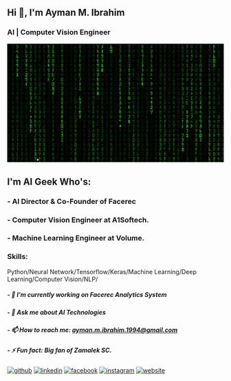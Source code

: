 ## Hi 👋, I'm Ayman M. Ibrahim
### AI | Computer Vision Engineer
![AI | Computer Vision Engineer](https://github.com/AymanMIbrahim/AymanMIbrahim/blob/main/screenshot-4.gif)

## I'm AI Geek Who's:
### - AI Director & Co-Founder of Facerec
### - Computer Vision Engineer at A1Softech.
### - Machine Learning Engineer at Volume.

### Skills: 
Python/Neural Network/Tensorflow/Keras/Machine Learning/Deep Learning/Computer Vision/NLP/

##### - 🔭 I’m currently working on Facerec Analytics System  
##### - 💬 Ask me about AI Technologies 
##### - 📫 How to reach me: ayman.m.ibrahim.1994@gmail.com 
##### - ⚡ Fun fact: Big fan of Zamalek SC. 


[<img src='https://cdn.jsdelivr.net/npm/simple-icons@3.0.1/icons/github.svg' alt='github' height='40'>](https://github.com/AymanMIbrahim)  [<img src='https://cdn.jsdelivr.net/npm/simple-icons@3.0.1/icons/linkedin.svg' alt='linkedin' height='40'>](https://www.linkedin.com/in/ayman-m-ibrahim-679640111//)  [<img src='https://cdn.jsdelivr.net/npm/simple-icons@3.0.1/icons/facebook.svg' alt='facebook' height='40'>](https://www.facebook.com/Ayman.M.Ibrahim1994/)  [<img src='https://cdn.jsdelivr.net/npm/simple-icons@3.0.1/icons/instagram.svg' alt='instagram' height='40'>](https://www.instagram.com/ayman_m_ibrahim1994/)  [<img src='https://cdn.jsdelivr.net/npm/simple-icons@3.0.1/icons/icloud.svg' alt='website' height='40'>](https://facerec.net/)  

